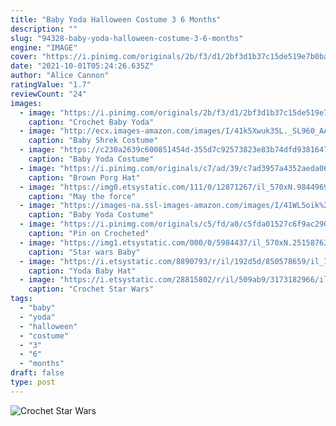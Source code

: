 ```yaml
---
title: "Baby Yoda Halloween Costume 3 6 Months"
description: ""
slug: "94328-baby-yoda-halloween-costume-3-6-months"
engine: "IMAGE"
cover: "https://i.pinimg.com/originals/2b/f3/d1/2bf3d1b37c15de519e7b0ba642ad2a56.jpg"
date: "2021-10-01T05:24:26.635Z"
author: "Alice Cannon"
ratingValue: "1.7"
reviewCount: "24"
images:
  - image: "https://i.pinimg.com/originals/2b/f3/d1/2bf3d1b37c15de519e7b0ba642ad2a56.jpg"
    caption: "Crochet Baby Yoda"
  - image: "http://ecx.images-amazon.com/images/I/41k5Xwuk35L._SL960_AA960_.jpg"
    caption: "Baby Shrek Costume"
  - image: "https://c230a2639c600851454d-355d7c92573823e83b74dfd93816471f.ssl.cf2.rackcdn.com/product-original-82508-20958-1363114375-68e083e0f0b4eef9ecdec37d12d86e2a"
    caption: "Baby Yoda Costume"
  - image: "https://i.pinimg.com/originals/c7/ad/39/c7ad3957a4352aeda06e8ba2e3999617.jpg"
    caption: "Brown Porg Hat"
  - image: "https://img0.etsystatic.com/111/0/12871267/il_570xN.984496980_ehdb.jpg"
    caption: "May the force"
  - image: "https://images-na.ssl-images-amazon.com/images/I/41WL5oik%2BML.jpg"
    caption: "Baby Yoda Costume"
  - image: "https://i.pinimg.com/originals/c5/fd/a0/c5fda01527c6f9ac2908c501bb80ddb5.jpg"
    caption: "Pin on Crocheted"
  - image: "https://img1.etsystatic.com/000/0/5984437/il_570xN.251587631.jpg"
    caption: "Star wars Baby"
  - image: "https://i.etsystatic.com/8890793/r/il/192d5d/850578659/il_794xN.850578659_hhkk.jpg"
    caption: "Yoda Baby Hat"
  - image: "https://i.etsystatic.com/28815802/r/il/509ab9/3173182966/il_1588xN.3173182966_eic6.jpg"
    caption: "Crochet Star Wars"
tags:
  - "baby"
  - "yoda"
  - "halloween"
  - "costume"
  - "3"
  - "6"
  - "months"
draft: false
type: post
---
```



![Crochet Star Wars](https://i.etsystatic.com/28815802/r/il/509ab9/3173182966/il_1588xN.3173182966_eic6.jpg "Crochet Star Wars")


<!--inArticleAds-->

<!--galleryOne-->


<!--inArticleAds-->

<!--galleryTwo-->


<!--galleryThree-->

